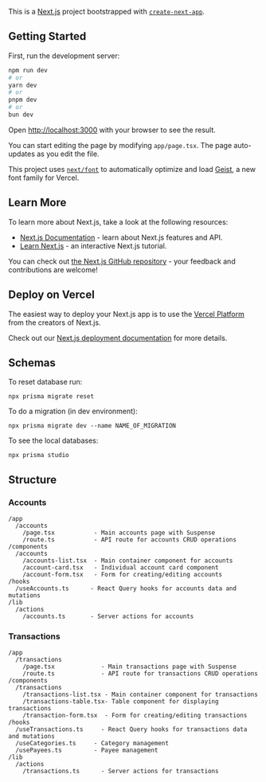 This is a [Next.js](https://nextjs.org) project bootstrapped with [`create-next-app`](https://nextjs.org/docs/app/api-reference/cli/create-next-app).

## Getting Started

First, run the development server:

```bash
npm run dev
# or
yarn dev
# or
pnpm dev
# or
bun dev
```

Open [http://localhost:3000](http://localhost:3000) with your browser to see the result.

You can start editing the page by modifying `app/page.tsx`. The page auto-updates as you edit the file.

This project uses [`next/font`](https://nextjs.org/docs/app/building-your-application/optimizing/fonts) to automatically optimize and load [Geist](https://vercel.com/font), a new font family for Vercel.

## Learn More

To learn more about Next.js, take a look at the following resources:

- [Next.js Documentation](https://nextjs.org/docs) - learn about Next.js features and API.
- [Learn Next.js](https://nextjs.org/learn) - an interactive Next.js tutorial.

You can check out [the Next.js GitHub repository](https://github.com/vercel/next.js) - your feedback and contributions are welcome!

## Deploy on Vercel

The easiest way to deploy your Next.js app is to use the [Vercel Platform](https://vercel.com/new?utm_medium=default-template&filter=next.js&utm_source=create-next-app&utm_campaign=create-next-app-readme) from the creators of Next.js.

Check out our [Next.js deployment documentation](https://nextjs.org/docs/app/building-your-application/deploying) for more details.

## Schemas

To reset database run:

```
npx prisma migrate reset
```

To do a migration (in dev environment):

```
npx prisma migrate dev --name NAME_OF_MIGRATION
```

To see the local databases:

```
npx prisma studio
```

## Structure

### Accounts

```
/app
  /accounts
    /page.tsx           - Main accounts page with Suspense
    /route.ts           - API route for accounts CRUD operations
/components
  /accounts
    /accounts-list.tsx  - Main container component for accounts
    /account-card.tsx   - Individual account card component
    /account-form.tsx   - Form for creating/editing accounts
/hooks
  /useAccounts.ts      - React Query hooks for accounts data and mutations
/lib
  /actions
    /accounts.ts       - Server actions for accounts
```

### Transactions

```
/app
  /transactions
    /page.tsx             - Main transactions page with Suspense
    /route.ts             - API route for transactions CRUD operations
/components
  /transactions
    /transactions-list.tsx - Main container component for transactions
    /transactions-table.tsx- Table component for displaying transactions
    /transaction-form.tsx  - Form for creating/editing transactions
/hooks
  /useTransactions.ts     - React Query hooks for transactions data and mutations
  /useCategories.ts     - Category management
  /usePayees.ts         - Payee management
/lib
  /actions
    /transactions.ts      - Server actions for transactions
```
